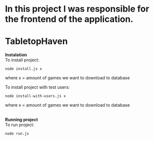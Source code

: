 # In this project I was responsible for the frontend of the application.

# TabletopHaven

**Instalation**<br />
To install project:
```
node install.js x
```
where x = amount of games we want to download to database<br />

To install project with test users:
```
node install-with-users.js x
```
where x = amount of games we want to download to database<br /><br />

**Running project**<br />
To run project:
```
node run.js
```
